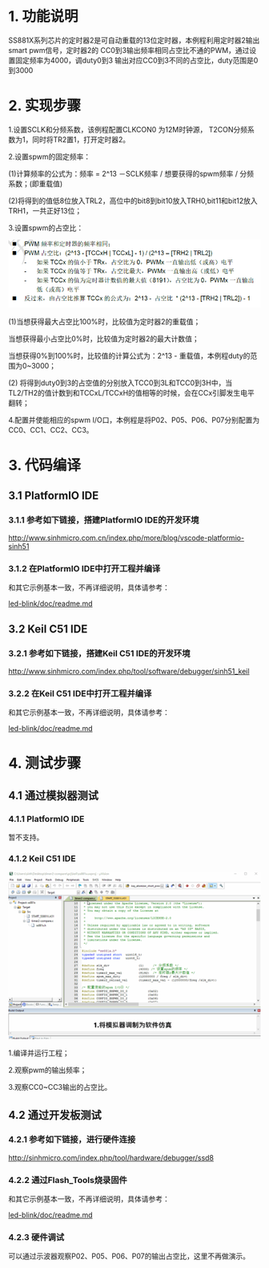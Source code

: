 # 1. 功能说明
SS881X系列芯片的定时器2是可自动重载的13位定时器，本例程利用定时器2输出smart pwm信号，定时器2的 CC0到3输出频率相同占空比不通的PWM，通过设置固定频率为4000，调duty0到3 输出对应CC0到3不同的占空比，duty范围是0到3000

# 2. 实现步骤

1.设置SCLK和分频系数，该例程配置CLKCON0 为12M时钟源， T2CON分频系数为1，同时将TR2置1，打开定时器2。

2.设置spwm的固定频率：

(1)计算频率的公式为：频率 = 2^13 －SCLK频率 / 想要获得的spwm频率 / 分频系数；(即重载值)

(2)将得到的值低8位放入TRL2，高位中的bit8到bit10放入TRH0,bit11和bit12放入TRH1，一共正好13位；

3.设置spwm的占空比：

![image](./timer2-duty.gif)

(1)当想获得最大占空比100%时，比较值为定时器2的重载值；

 当想获得最小占空比0%时，比较值为定时器2的最大计数值；

 当想获得0%到100%时，比较值的计算公式为：2^13 - 重载值，本例程duty的范围为0~3000；

(2) 将得到duty0到3的占空值的分别放入TCC0到3L和TCC0到3H中，当TL2/TH2的值计数到和TCCxL/TCCxH的值相等的时候，会在CCx引脚发生电平翻转；

4.配置并使能相应的spwm I/O口，本例程是将P02、P05、P06、P07分别配置为CC0、CC1、CC2、CC3。

# 3. 代码编译

## 3.1 PlatformIO IDE

### 3.1.1 参考如下链接，搭建PlatformIO IDE的开发环境

http://www.sinhmicro.com.cn/index.php/more/blog/vscode-platformio-sinh51

### 3.1.2 在PlatformIO IDE中打开工程并编译

和其它示例基本一致，不再详细说明，具体请参考：

[led-blink/doc/readme.md](../../led-blink/doc/readme.md)

## 3.2 Keil C51 IDE

### 3.2.1 参考如下链接，搭建Keil C51 IDE的开发环境

http://www.sinhmicro.com/index.php/tool/software/debugger/sinh51_keil

### 3.2.2 在Keil C51 IDE中打开工程并编译

和其它示例基本一致，不再详细说明，具体请参考：

[led-blink/doc/readme.md](../../led-blink/doc/readme.md)

# 4. 测试步骤

## 4.1 通过模拟器测试
### 4.1.1 PlatformIO IDE

暂不支持。

### 4.1.2 Keil C51 IDE

![image](./timer2-compare-simulator.gif)

1.编译并运行工程；

2.观察pwm的输出频率；

3.观察CC0~CC3输出的占空比。

## 4.2 通过开发板测试

### 4.2.1 参考如下链接，进行硬件连接

http://sinhmicro.com/index.php/tool/hardware/debugger/ssd8

### 4.2.2 通过Flash_Tools烧录固件

和其它示例基本一致，不再详细说明，具体请参考：

[led-blink/doc/readme.md](../../led-blink/doc/readme.md)

### 4.2.3 硬件调试

可以通过示波器观察P02、P05、P06、P07的输出占空比，这里不再做演示。











